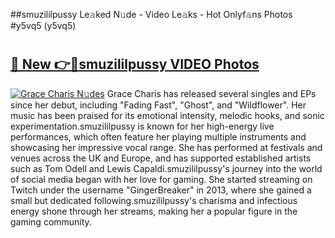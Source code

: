 ##smuzililpussy Le𝚊ked N𝚞de - Video Le𝚊ks - Hot Onlyf𝚊ns Photos #y5vq5 (y5vq5)

# <h2><a href="https://mediaupload.pro?title=smuzililpussy&ref=9FEB">🔗 New 👉🔴smuzililpussy VIDEO Photos</a></h2>

[![Grace Charis N𝚞des](https://i.imgur.com/rIISA9y.gif)](https://mediaupload.pro?title=smuzililpussy&ref=9FEB)
Grace Charis has released several singles and EPs since her debut, including "Fading Fast", "Ghost", and "Wildflower". Her music has been praised for its emotional intensity, melodic hooks, and sonic experimentation.smuzililpussy is known for her high-energy live performances, which often feature her playing multiple instruments and showcasing her impressive vocal range. She has performed at festivals and venues across the UK and Europe, and has supported established artists such as Tom Odell and Lewis Capaldi.smuzililpussy's journey into the world of social media began with her love for gaming. She started streaming on Twitch under the username "GingerBreaker" in 2013, where she gained a small but dedicated following.smuzililpussy's charisma and infectious energy shone through her streams, making her a popular figure in the gaming community.